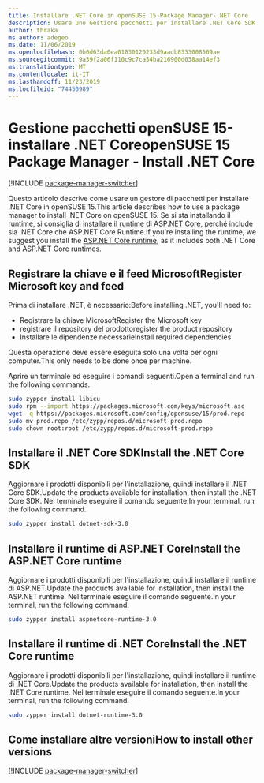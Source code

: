 ```yaml
---
title: Installare .NET Core in openSUSE 15-Package Manager-.NET Core
description: Usare uno Gestione pacchetti per installare .NET Core SDK e Runtime in openSUSE 15.
author: thraka
ms.author: adegeo
ms.date: 11/06/2019
ms.openlocfilehash: 0b0d63da0ea01830120233d9aadb8333008569ae
ms.sourcegitcommit: 9a39f2a06f110c9c7ca54ba216900d038aa14ef3
ms.translationtype: MT
ms.contentlocale: it-IT
ms.lasthandoff: 11/23/2019
ms.locfileid: "74450989"
---
```

# <a name="opensuse-15-package-manager---install-net-core"></a><span data-ttu-id="26971-103">Gestione pacchetti openSUSE 15-installare .NET Core</span><span class="sxs-lookup"><span data-stu-id="26971-103">openSUSE 15 Package Manager - Install .NET Core</span></span>

[!INCLUDE [package-manager-switcher](./includes/package-manager-switcher.md)]

<span data-ttu-id="26971-104">Questo articolo descrive come usare un gestore di pacchetti per installare .NET Core in openSUSE 15.</span><span class="sxs-lookup"><span data-stu-id="26971-104">This article describes how to use a package manager to install .NET Core on openSUSE 15.</span></span> <span data-ttu-id="26971-105">Se si sta installando il runtime, si consiglia di installare il [runtime di ASP.NET Core](#install-the-aspnet-core-runtime), perché include sia .NET Core che ASP.NET Core Runtime.</span><span class="sxs-lookup"><span data-stu-id="26971-105">If you're installing the runtime, we suggest you install the [ASP.NET Core runtime](#install-the-aspnet-core-runtime), as it includes both .NET Core and ASP.NET Core runtimes.</span></span>

## <a name="register-microsoft-key-and-feed"></a><span data-ttu-id="26971-106">Registrare la chiave e il feed Microsoft</span><span class="sxs-lookup"><span data-stu-id="26971-106">Register Microsoft key and feed</span></span>

<span data-ttu-id="26971-107">Prima di installare .NET, è necessario:</span><span class="sxs-lookup"><span data-stu-id="26971-107">Before installing .NET, you'll need to:</span></span>

- <span data-ttu-id="26971-108">Registrare la chiave Microsoft</span><span class="sxs-lookup"><span data-stu-id="26971-108">Register the Microsoft key</span></span>
- <span data-ttu-id="26971-109">registrare il repository del prodotto</span><span class="sxs-lookup"><span data-stu-id="26971-109">register the product repository</span></span>
- <span data-ttu-id="26971-110">Installare le dipendenze necessarie</span><span class="sxs-lookup"><span data-stu-id="26971-110">Install required dependencies</span></span>

<span data-ttu-id="26971-111">Questa operazione deve essere eseguita solo una volta per ogni computer.</span><span class="sxs-lookup"><span data-stu-id="26971-111">This only needs to be done once per machine.</span></span>

<span data-ttu-id="26971-112">Aprire un terminale ed eseguire i comandi seguenti.</span><span class="sxs-lookup"><span data-stu-id="26971-112">Open a terminal and run the following commands.</span></span>

```bash
sudo zypper install libicu
sudo rpm --import https://packages.microsoft.com/keys/microsoft.asc
wget -q https://packages.microsoft.com/config/opensuse/15/prod.repo
sudo mv prod.repo /etc/zypp/repos.d/microsoft-prod.repo
sudo chown root:root /etc/zypp/repos.d/microsoft-prod.repo
```

## <a name="install-the-net-core-sdk"></a><span data-ttu-id="26971-113">Installare il .NET Core SDK</span><span class="sxs-lookup"><span data-stu-id="26971-113">Install the .NET Core SDK</span></span>

<span data-ttu-id="26971-114">Aggiornare i prodotti disponibili per l'installazione, quindi installare il .NET Core SDK.</span><span class="sxs-lookup"><span data-stu-id="26971-114">Update the products available for installation, then install the .NET Core SDK.</span></span> <span data-ttu-id="26971-115">Nel terminale eseguire il comando seguente.</span><span class="sxs-lookup"><span data-stu-id="26971-115">In your terminal, run the following command.</span></span>

```bash
sudo zypper install dotnet-sdk-3.0
```

## <a name="install-the-aspnet-core-runtime"></a><span data-ttu-id="26971-116">Installare il runtime di ASP.NET Core</span><span class="sxs-lookup"><span data-stu-id="26971-116">Install the ASP.NET Core runtime</span></span>

<span data-ttu-id="26971-117">Aggiornare i prodotti disponibili per l'installazione, quindi installare il runtime di ASP.NET.</span><span class="sxs-lookup"><span data-stu-id="26971-117">Update the products available for installation, then install the ASP.NET runtime.</span></span> <span data-ttu-id="26971-118">Nel terminale eseguire il comando seguente.</span><span class="sxs-lookup"><span data-stu-id="26971-118">In your terminal, run the following command.</span></span>

```bash
sudo zypper install aspnetcore-runtime-3.0
```

## <a name="install-the-net-core-runtime"></a><span data-ttu-id="26971-119">Installare il runtime di .NET Core</span><span class="sxs-lookup"><span data-stu-id="26971-119">Install the .NET Core runtime</span></span>

<span data-ttu-id="26971-120">Aggiornare i prodotti disponibili per l'installazione, quindi installare il runtime di .NET Core.</span><span class="sxs-lookup"><span data-stu-id="26971-120">Update the products available for installation, then install the .NET Core runtime.</span></span> <span data-ttu-id="26971-121">Nel terminale eseguire il comando seguente.</span><span class="sxs-lookup"><span data-stu-id="26971-121">In your terminal, run the following command.</span></span>

```bash
sudo zypper install dotnet-runtime-3.0
```

## <a name="how-to-install-other-versions"></a><span data-ttu-id="26971-122">Come installare altre versioni</span><span class="sxs-lookup"><span data-stu-id="26971-122">How to install other versions</span></span>

[!INCLUDE [package-manager-switcher](./includes/package-manager-heading-hack-pkgname.md)]
